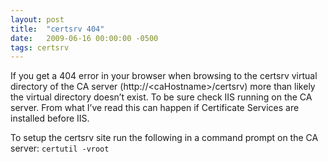 ```yaml
---
layout: post
title:  "certsrv 404"
date:   2009-06-16 00:00:00 -0500
tags: certsrv
---
```


If you get a 404 error in your browser when browsing to the certsrv virtual directory of the CA server (http://&lt;caHostname&gt;/certsrv) more than likely the virtual directory doesn’t exist.  To be sure check IIS running on the CA server.  From what I’ve read this can happen if Certificate Services are installed before IIS. 

To setup the certsrv site run the following in a command prompt on the CA server:  `certutil -vroot`